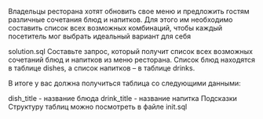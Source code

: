 Владельцы ресторана хотят обновить свое меню и предложить гостям различные сочетания блюд и напитков. Для этого им необходимо составить список всех возможных комбинаций, чтобы каждый посетитель мог выбрать идеальный вариант для себя

solution.sql
Составьте запрос, который получит список всех возможных сочетаний блюд и напитков из меню ресторана. Список блюд находятся в таблице dishes, а список напитков – в таблице drinks.

В итоге у вас должна получиться таблица со следующими данными:

dish_title - название блюда
drink_title - название напитка
Подсказки
Структуру таблиц можно посмотреть в файле init.sql